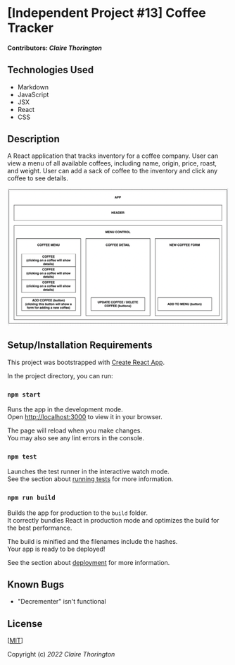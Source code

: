 # [Independent Project #13] Coffee Tracker

#### Contributors: _**Claire Thorington**_

## Technologies Used

* Markdown
* JavaScript
* JSX
* React
* CSS


## Description

A React application that tracks inventory for a coffee company. User can view a menu of all available coffees, including name, origin, price, roast, and weight. User can add a sack of coffee to the inventory and click any coffee to see details.

![component diagram](https://github.com/Thorington/Coffee-Tracker/blob/main/img/Component%20Diagram.png)

## Setup/Installation Requirements


This project was bootstrapped with [Create React App](https://github.com/facebook/create-react-app).

In the project directory, you can run:

### `npm start`

Runs the app in the development mode.\
Open [http://localhost:3000](http://localhost:3000) to view it in your browser.

The page will reload when you make changes.\
You may also see any lint errors in the console.

### `npm test`

Launches the test runner in the interactive watch mode.\
See the section about [running tests](https://facebook.github.io/create-react-app/docs/running-tests) for more information.

### `npm run build`

Builds the app for production to the `build` folder.\
It correctly bundles React in production mode and optimizes the build for the best performance.

The build is minified and the filenames include the hashes.\
Your app is ready to be deployed!

See the section about [deployment](https://facebook.github.io/create-react-app/docs/deployment) for more information.

## Known Bugs

* "Decrementer" isn't functional


## License

[<a href=LICENSE>MIT</a>]

Copyright (c) _2022_ _Claire Thorington_


  
  
  

